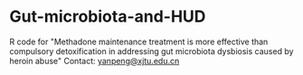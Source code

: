 # Gut-microbiota-and-HUD
R code for "Methadone maintenance treatment is more effective than compulsory detoxification in addressing gut microbiota dysbiosis caused by heroin abuse"
Contact: yanpeng@xjtu.edu.cn
